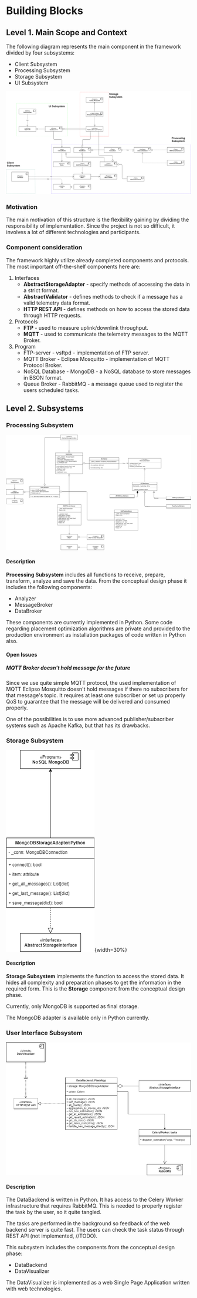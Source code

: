 # Building Blocks

## Level 1. Main Scope and Context

The following diagram represents the main component in the framework divided by four subsystems:

- Client Subsystem
- Processing Subsystem
- Storage Subsystem
- UI Subsystem

![Level 1 Main scope](schemes/classes/ClassDiagram-overview.png)

### Motivation

The main motivation of this structure is the flexibility gaining by dividing the responsibility of implementation. Since the project is not so difficult, it involves a lot of different technologies and participants.

### Component consideration

The framework highly utilize already completed components and protocols. The most important off-the-shelf components here are:

1. Interfaces
    - **AbstractStorageAdapter** - specify methods of accessing the data in a strict format.
    - **AbstractValidator** - defines methods to check if a message has a valid telemetry data format.
    - **HTTP REST API** - defines methods on how to access the stored data through HTTP requests.
2. Protocols  
    - **FTP** - used to measure uplink/downlink throughput.
    - **MQTT** - used to communicate the telemetry messages to the MQTT Broker.
3. Program
    - FTP-server - vsftpd - implementation of FTP server.
    - MQTT Broker - Eclipse Mosquitto - implementation of MQTT Protocol Broker.
    - NoSQL Database - MongoDB - a NoSQL database to store messages in BSON format.
    - Queue Broker - RabbitMQ - a message queue used to register the users scheduled tasks.

## Level 2. Subsystems

### Processing Subsystem

![Processing Subsystem](schemes/classes/ClassDiagram-processing_subsystem.png)

#### Description

**Processing Subsystem** includes all functions to receive, prepare, transform, analyze and save the data. From the conceptual design phase it includes the following components:

- Analyzer
- MessageBroker
- DataBroker

These components are currently implemented in Python. Some code regarding placement optimization algorithms are private and provided to the production environment as installation packages of code written in Python also.

#### Open Issues

##### MQTT Broker doesn't hold message for the future

Since we use quite simple MQTT protocol, the used implementation of MQTT Eclipso Mosquitto doesn't hold messages if there no subscribers for that message's topic. It requires at least one subscriber or set up properly QoS to guarantee that the message will be delivered and consumed properly.

One of the possibilities is to use more advanced publisher/subscriber systems such as Apache Kafka, but that has its drawbacks.

### Storage Subsystem

![Storage Subsystem](schemes/classes/ClassDiagram-storage_subsystem.png){width=30%}

#### Description

**Storage Subsystem** implements the function to access the stored data. It hides all complexity and preparation phases to get the information in the required form. This is the **Storage** component from the conceptual design phase.

Currently, only MongoDB is supported as final storage.

The MongoDB adapter is available only in Python currently.

### User Interface Subsystem

![UI Subsystem](schemes/classes/ClassDiagram-ui_subsystem.png)

#### Description

The DataBackend is written in Python. It has access to the Celery Worker infrastructure that requires RabbitMQ. This is needed to properly register the task by the user, so it quite tangled.

The tasks are performed in the background so feedback of the web backend server is quite fast. The users can check the task status through REST API (not implemented, //TODO).

This subsystem includes the components from the conceptual design phase:

- DataBackend
- DataVisualizer

The DataVisualizer is implemented as a web Single Page Application written with web technologies.
